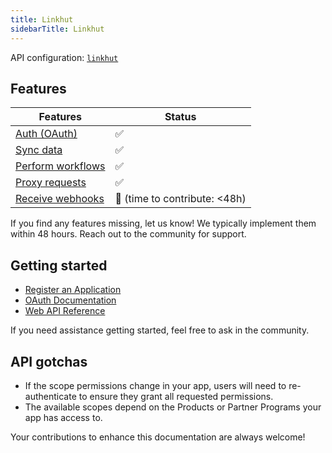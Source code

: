 ```yaml
---
title: Linkhut
sidebarTitle: Linkhut
---
```


API configuration: [`linkhut`](https://terapi.dev/providers.yaml)

## Features

| Features | Status |
| - | - |
| [Auth (OAuth)](https://terapi.gitbook.io/terapi-api-explorer/integrate/guides/authorize-an-api) | ✅ |
| [Sync data](https://terapi.gitbook.io/terapi-api-explorer/integrate/guides/sync-data-from-an-api) | ✅ |
| [Perform workflows](https://terapi.gitbook.io/terapi-api-explorer/integrate/guides/perform-workflows-with-an-api) | ✅ |
| [Proxy requests](https://terapi.gitbook.io/terapi-api-explorer/integrate/guides/proxy-requests-to-an-api) | ✅ |
| [Receive webhooks](https://terapi.gitbook.io/terapi-api-explorer/integrate/guides/receive-webhooks-from-an-api) | 🚫 (time to contribute: &lt;48h) |

If you find any features missing, let us know! We typically implement them within 48 hours. Reach out to the community for support.

## Getting started

-   [Register an Application](https://ln.ht/_/login)
-   [OAuth Documentation](https://docs.linkhut.org/overview.html#oauth-applications)
-   [Web API Reference](https://docs.linkhut.org/posts.html#content)

If you need assistance getting started, feel free to ask in the community.

## API gotchas

- If the scope permissions change in your app, users will need to re-authenticate to ensure they grant all requested permissions.
- The available scopes depend on the Products or Partner Programs your app has access to.

Your contributions to enhance this documentation are always welcome!


